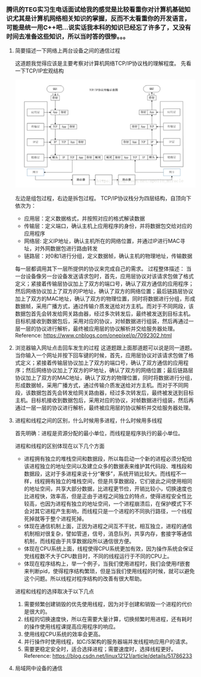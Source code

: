### 腾讯的TEG实习生电话面试给我的感觉是比较看重你对计算机基础知识尤其是计算机网络相关知识的掌握，反而不太看重你的开发语言，可能是统一用C++吧...说实话我本科的知识已经忘了许多了，又没有时间去准备这些知识，所以当时答的很惨。。。

1. 简要描述一下网络上两台设备之间的通信过程

    这道题我觉得应该是主要考察对计算机网络TCP/IP协议栈的理解程度。
    先看一下TCP/IP宏观结构

    ![image](https://github.com/StrongPosHao/MarkdownPhotos/blob/master/LearningProcessRecord/Fig1.png?raw=true)

    左边是组包过程，右边是拆包过程。
    TCP/IP协议栈分为四层结构，自顶向下依次为：
    * 应用层：定义数据格式，并按照对应的格式解读数据
    * 传输层：定义端口，确认主机上应用程序的身份，并将数据包交给对应的应用程序
    * 网络层: 定义IP地址，确认主机所在的网络位置，并通过IP进行MAC寻址，对外网数据包进行路由转发
    * 链路层：对0和1进行分组，定义数据帧，确认主机的物理地址，传输数据

    每一层都调用其下一层所提供的协议来完成自己的需求。
    过程整体描述：
    当一台设备像另一台设备发送请求包时，首先，应用层协议对该请求包做了格式定义；紧接着传输层协议加上了双方的端口号，确认了双方通信的应用程序；然后网络协议加上了双方的IP地址，确认了双方的网络位置；最后链路层协议加上了双方的MAC地址，确认了双方的物理位置，同时将数据进行分组，形成数据帧，采用广播方式，通过传输介质发送给对方主机。而对于不同网段，该数据包首先会转发给网关路由器，经过多次转发后，最终被发送到目标主机。目标机接收到数据包后，采用对应的协议，对帧数据进行组装，然后再通过一层一层的协议进行解析，最终被应用层的协议解析并交给服务器处理。
    Reference: https://www.cnblogs.com/onepixel/p/7092302.html <br>


2. 浏览器输入网址点击回车发生的过程
    这道题跟上面那道题可以说是同一道题。
    当你输入一个网址并按下回车键的时候，首先，应用层协议对该请求包做了格式定义；紧接着传输层协议加上了双方的端口号，确认了双方通信的应用程序；然后网络协议加上了双方的IP地址，确认了双方的网络位置；最后链路层协议加上了双方的MAC地址，确认了双方的物理位置，同时将数据进行分组，形成数据帧，采用广播方式，通过传输介质发送给对方主机。而对于不同网段，该数据包首先会转发给网关路由器，经过多次转发后，最终被发送到目标主机。目标机接收到数据包后，采用对应的协议，对帧数据进行组装，然后再通过一层一层的协议进行解析，最终被应用层的协议解析并交给服务器处理。

3. 进程和线程之间的区别，什么时候用多进程，什么时候用多线程
    
    首先明确：进程是资源分配的最小单位，而线程是程序执行的最小单位。

    进程和线程的区别体现在以下几个方面
    * 进程拥有独立的堆栈空间和数据段，所以每启动一个新的进程必须分配给该进程独立的地址空间以及建立众多的数据表来维护其代码段、堆栈段和数据段，这对于多进程来说十分“奢侈”，系统开销比较大。而线程不一样，线程拥有独立的堆栈空间，但是共享数据段，它们彼此之间使用相同的地址空间，共享大部分数据，比进程更节俭，开销比较小，切换速度也比进程快，效率高，但是正由于进程之间独立的特点，使得进程安全性比较高，也因为进程有独立的地址空间，一个进程崩溃后，在保护模式下不会对其它进程产生影响，而线程只是一个进程的不同执行路径，一个线程死掉就等于整个进程死掉。
    * 体现在通信机制上面，正因为进程之间互不干扰，相互独立，进程的通信机制相对很复杂，譬如管道，信号，消息队列，共享内存，套接字等通信机制，而线程由于共享数据段所以通信很方便。
    * 体现在CPU系统上面，线程使得CPU系统更加有效，因为操作系统会保证党线程数不大于CPU数目时，不同的线程运行于不同的CPU上。
    * 体现在程序结构上，举一个例子，当我们使用进程时，我们会使用if嵌套来判断pid，使得程序结构繁琐，但是当我们使用线程的时候，就可以避免这个问题。所以线程对程序结构的改善有很大帮助。
    
    进程和线程的选择取决于以下几点
    1. 需要频繁创建销毁的优先使用线程，因为对于创建和销毁一个进程的代价是很大的。
    2. 线程的切换速度快，所以在需要大量计算，切换频繁时用进程，还有耗时的操作使用线程课提高应用程序的响应。
    3. 使用线程CPU系统的效率会更高。
    4. 并行操作时使用线程，如C/S架构的服务器端并发线程响应用户的请求。
    5. 需要更稳定安全时，适合选择进程；需要速度时，选择线程更好。
    Reference: https://blog.csdn.net/linux12121/article/details/51786233

4. 局域网中设备的通信
    
    

